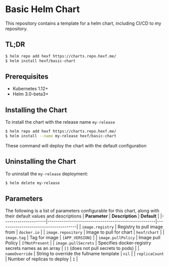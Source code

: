 # Basic Helm Chart

This repository contains a template for a helm chart, including CI/CD to my repository.

## TL;DR

```sh
$ helm repo add hexf https://charts.repo.hexf.me/
$ helm install hexf/basic-chart
```

## Prerequisites
* Kubernetes 1.12+
* Helm 3.0-beta3+

## Installing the Chart

To install the chart with the release name `my-release`

```sh
$ helm repo add hexf https://charts.repo.hexf.me/
$ helm install --name my-release hexf/basic-chart
```

These command will deploy the chart with the default configuration

## Uninstalling the Chart

To uninstall the `my-release` deployment:

```sh
$ helm delete my-release
```

## Parameters

The following is a list of parameters configurable for this chart, along with their default values and descriptions
| **Parameter**       | **Description**                                     | **Default**                          |
|---------------------|-----------------------------------------------------|--------------------------------------|
| `image.registry`    | Registry to pull image from                         | `docker.io`                          |
| `image.repository`  | Image to pull for chart                             | `hexf/chart`                         |
| `image.tag`         | Tag for image                                       | `{APP_VERSION}`                      |
| `image.pullPolicy`  | Image pull Policy                                   | `IfNotPresent`                       |
| `image.pullSecrets` | Specifies docker-registry secrets names as an array | `[]` (does not pull secrets to pods) |
| `nameOverride`      | String to override the fullname template            | `nil`                                |
| `replicaCount`      | Number of replicas to deploy                        | `1`                                  |
